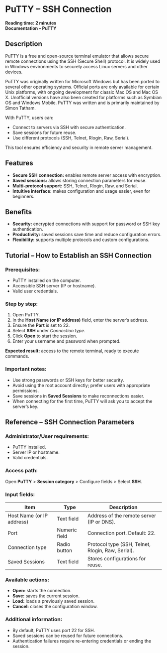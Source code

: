 # PuTTY – SSH Connection  
**Reading time: 2 minutes**  
**Documentation – PuTTY**  

## Description  
PuTTY is a free and open-source terminal emulator that allows secure remote connections using the SSH (Secure Shell) protocol. It is widely used in Windows environments to securely access Linux servers and other devices.  

PuTTY was originally written for Microsoft Windows but has been ported to several other operating systems. Official ports are only available for certain Unix platforms, with ongoing development for classic Mac OS and Mac OS X. Unofficial versions have also been created for platforms such as Symbian OS and Windows Mobile. PuTTY was written and is primarily maintained by Simon Tatham.  

With PuTTY, users can:  
- Connect to servers via SSH with secure authentication.  
- Save sessions for future reuse.  
- Use different protocols (SSH, Telnet, Rlogin, Raw, Serial).  

This tool ensures efficiency and security in remote server management.  

## Features  
- **Secure SSH connection:** enables remote server access with encryption.  
- **Saved sessions:** allows storing connection parameters for reuse.  
- **Multi-protocol support:** SSH, Telnet, Rlogin, Raw, and Serial.  
- **Intuitive interface:** makes configuration and usage easier, even for beginners.  

## Benefits  
- **Security:** encrypted connections with support for password or SSH key authentication.  
- **Productivity:** saved sessions save time and reduce configuration errors.  
- **Flexibility:** supports multiple protocols and custom configurations.  

## Tutorial – How to Establish an SSH Connection  

### Prerequisites:  
- PuTTY installed on the computer.  
- Accessible SSH server (IP or hostname).  
- Valid user credentials.  

### Step by step:  
1. Open PuTTY.  
2. In the **Host Name (or IP address)** field, enter the server’s address.  
3. Ensure the **Port** is set to 22.  
4. Select **SSH** under *Connection type*.  
5. Click **Open** to start the session.  
6. Enter your username and password when prompted.  

**Expected result:** access to the remote terminal, ready to execute commands.  

### Important notes:  
- Use strong passwords or SSH keys for better security.  
- Avoid using the root account directly; prefer users with appropriate permissions.  
- Save sessions in **Saved Sessions** to make reconnections easier.  
- When connecting for the first time, PuTTY will ask you to accept the server’s key.  

## Reference – SSH Connection Parameters  

### Administrator/User requirements:  
- PuTTY installed.  
- Server IP or hostname.  
- Valid credentials.  

### Access path:  
Open **PuTTY** > **Session category** > Configure fields > Select **SSH**.  

### Input fields:  

| Item | Type | Description |  
|------|------|-------------|  
| Host Name (or IP address) | Text field | Address of the remote server (IP or DNS). |  
| Port | Numeric field | Connection port. Default: 22. |  
| Connection type | Radio button | Protocol type (SSH, Telnet, Rlogin, Raw, Serial). |  
| Saved Sessions | Text field | Stores configurations for reuse. |  

### Available actions:  
- **Open:** starts the connection.  
- **Save:** saves the current session.  
- **Load:** loads a previously saved session.  
- **Cancel:** closes the configuration window.  

### Additional information:  
- By default, PuTTY uses port 22 for SSH.  
- Saved sessions can be reused for future connections.  
- Authentication failures require re-entering credentials or ending the session.  
